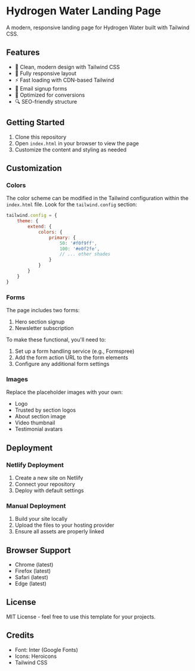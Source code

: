 # Hydrogen Water Landing Page

A modern, responsive landing page for Hydrogen Water built with Tailwind CSS.

## Features

- 🎨 Clean, modern design with Tailwind CSS
- 📱 Fully responsive layout
- ⚡ Fast loading with CDN-based Tailwind
- 📝 Email signup forms
- 🎯 Optimized for conversions
- 🔍 SEO-friendly structure

## Getting Started

1. Clone this repository
2. Open `index.html` in your browser to view the page
3. Customize the content and styling as needed

## Customization

### Colors
The color scheme can be modified in the Tailwind configuration within the `index.html` file. Look for the `tailwind.config` section:

```javascript
tailwind.config = {
    theme: {
        extend: {
            colors: {
                primary: {
                    50: '#f0f9ff',
                    100: '#e0f2fe',
                    // ... other shades
                }
            }
        }
    }
}
```

### Forms
The page includes two forms:
1. Hero section signup
2. Newsletter subscription

To make these functional, you'll need to:
1. Set up a form handling service (e.g., Formspree)
2. Add the form action URL to the form elements
3. Configure any additional form settings

### Images
Replace the placeholder images with your own:
- Logo
- Trusted by section logos
- About section image
- Video thumbnail
- Testimonial avatars

## Deployment

### Netlify Deployment
1. Create a new site on Netlify
2. Connect your repository
3. Deploy with default settings

### Manual Deployment
1. Build your site locally
2. Upload the files to your hosting provider
3. Ensure all assets are properly linked

## Browser Support

- Chrome (latest)
- Firefox (latest)
- Safari (latest)
- Edge (latest)

## License

MIT License - feel free to use this template for your projects.

## Credits

- Font: Inter (Google Fonts)
- Icons: Heroicons
- Tailwind CSS 